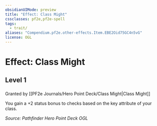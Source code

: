 ```yaml
---
obsidianUIMode: preview
title: "Effect: Class Might"
cssclasses: pf2e,pf2e-spell
tags:
  - trait/
aliases: "Compendium.pf2e.other-effects.Item.EBE2Oid75GC4n5vG"
license: OGL
---
```

# Effect: Class Might
## Level 1
### 






Granted by [[PF2e Journals/Hero Point Deck/Class Might|Class Might]]

You gain a +2 status bonus to checks based on the key attribute of your class.

*Source: Pathfinder Hero Point Deck*
*OGL*